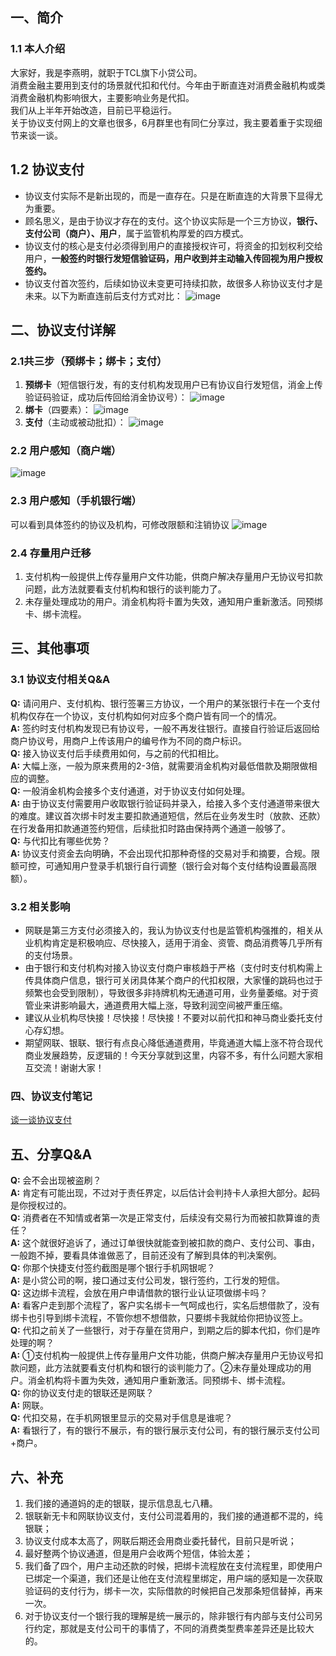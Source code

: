 ## 一、简介
### 1.1 本人介绍
大家好，我是李燕明，就职于TCL旗下小贷公司。  
消费金融主要用到支付的场景就代扣和代付。今年由于断直连对消费金融机构或类消费金融机构影响很大，主要影响业务是代扣。  
我们从上半年开始改造，目前已平稳运行。  
关于协议支付网上的文章也很多，6月群里也有同仁分享过，我主要着重于实现细节来谈一谈。
## 1.2 协议支付 
- 协议支付实际不是新出现的，而是一直存在。只是在断直连的大背景下显得尤为重要。  
- 顾名思义，是由于协议才存在的支付。这个协议实际是一个三方协议，**银行、支付公司（商户）、用户**，属于监管机构厚爱的四方模式。  
- 协议支付的核心是支付必须得到用户的直接授权许可，将资金的扣划权利交给用户，**一般签约时银行发短信验证码，用户收到并主动输入传回视为用户授权签约。**  
- 协议支付首次签约，后续如协议未变更可持续扣款，故很多人称协议支付才是未来。以下为断直连前后支付方式对比：
![image](http://static.cocolian.cn/img/20180908_165805.png)  

## 二、协议支付详解  

### 2.1共三步（预绑卡；绑卡；支付）
1. **预绑卡**（短信银行发，有的支付机构发现用户已有协议自行发短信，消金上传验证码验证，成功后传回给消金协议号）：
![image](http://static.cocolian.cn/img/20180908_165833.png)
2. **绑卡**（四要素）：
![image](http://static.cocolian.cn/img/20180908_165858.png)
3. **支付**（主动或被动批扣）：
![image](http://static.cocolian.cn/img/20180908_165921.png)

### 2.2 用户感知（商户端）
![image](http://static.cocolian.cn/img/20180908_165942.png)
### 2.3 用户感知（手机银行端） 
可以看到具体签约的协议及机构，可修改限额和注销协议
![image](http://static.cocolian.cn/img/20180908_170007.png)
### 2.4 存量用户迁移 
1. 支付机构一般提供上传存量用户文件功能，供商户解决存量用户无协议号扣款问题，此方法就要看支付机构和银行的谈判能力了。
2. 未存量处理成功的用户。消金机构将卡置为失效，通知用户重新激活。同预绑卡、绑卡流程。

## 三、其他事项

### 3.1 协议支付相关Q&A
**Q:** 请问用户、支付机构、银行签署三方协议，一个用户的某张银行卡在一个支付机构仅存在一个协议，支付机构如何对应多个商户皆有同一个的情况。   
**A:** 签约时支付机构发现已有协议号，一般不再发往银行。直接自行验证后返回给商户协议号，用商户上传该用户的编号作为不同的商户标识。    
**Q:** 接入协议支付后手续费用如何，与之前的代扣相比。  
**A:** 大幅上涨，一般为原来费用的2-3倍，就需要消金机构对最低借款及期限做相应的调整。   
**Q:** 一般消金机构会接多个支付通道，对于协议支付如何处理。  
**A:** 由于协议支付需要用户收取银行验证码并录入，给接入多个支付通道带来很大的难度。建议首次绑卡时发主要扣款通道短信，然后在业务发生时（放款、还款）在行发备用扣款通道签约短信，后续批扣时路由保持两个通道一般够了。  
**Q:** 与代扣比有哪些优势？  
**A:**  协议支付资金去向明确，不会出现代扣那种奇怪的交易对手和摘要，合规。限额可控，可通知用户登录手机银行自行调整（银行会对每个支付结构设置最高限额）。  

### 3.2 相关影响 
- 网联是第三方支付必须接入的，我认为协议支付也是监管机构强推的，相关从业机构肯定是积极响应、尽快接入，适用于消金、资管、商品消费等几乎所有的支付场景。
- 由于银行和支付机构对接入协议支付商户审核趋于严格（支付时支付机构需上传具体商户信息，银行可关闭具体某个商户的代扣权限，大家懂的跳码也过于频繁也会受到限制），导致很多非持牌机构无通道可用，业务量萎缩。对于资管业来讲影响最大，通道费用大幅上涨，导致利润空间被严重压缩。
- 建议从业机构尽快接！尽快接！尽快接！不要对以前代扣和神马商业委托支付心存幻想。
- 期望网联、银联、银行有点良心降低通道费用，毕竟通道大幅上涨不符合现代商业发展趋势，反逻辑的！今天分享就到这里，内容不多，有什么问题大家相互交流！谢谢大家！
### 四、协议支付笔记

[谈一谈协议支付](http://note.youdao.com/noteshare?id=65c9d0303a005b9d4c059dea66bead18)

## 五、分享Q&A
**Q:** 会不会出现被盗刷？  
**A:** 肯定有可能出现，不过对于责任界定，以后估计会判持卡人承担大部分。起码是你授权过的。  
**Q:** 消费者在不知情或者第一次是正常支付，后续没有交易行为而被扣款算谁的责任？  
**A:** 这个就很好追诉了，通过订单很快就能查到被扣款的商户、支付公司、事由，一般跑不掉，要看具体谁做恶了，目前还没有了解到具体的判决案例。  
**Q:** 你那个快捷支付签约截图是哪个银行手机网银呢？  
**A:** 是小贷公司的啊，接口通过支付公司发，银行签约，工行发的短信。  
**Q:** 这边绑卡流程，会放在用户申请借款的银行业认证项做绑卡吗？  
**A:** 看客户走到那个流程了，客户实名绑卡一气呵成也行，实名后想借款了，没有绑卡也引导到绑卡流程，不管你想不想借款，只要绑卡我就给你把协议签上。  
**Q:** 代扣之前关了一些银行，对于存量在贷用户，到期之后的脚本代扣，你们是咋处理的啊？  
**A:** ①支付机构一般提供上传存量用户文件功能，供商户解决存量用户无协议号扣款问题，此方法就要看支付机构和银行的谈判能力了。②未存量处理成功的用户。消金机构将卡置为失效，通知用户重新激活。同预绑卡、绑卡流程。  
**Q:** 你的协议支付走的银联还是网联？  
**A:** 网联。  
**Q:** 代扣交易，在手机网银里显示的交易对手信息是谁呢？  
**A:** 看银行了，有的银行不展示，有的银行展示支付公司，有的银行展示支付公司+商户。  

## 六、补充
1. 我们接的通道妈的走的银联，提示信息乱七八糟。
2. 银联新无卡和网联协议支付，支付公司混着用的，我们接的通道都不混的，纯银联；
3. 协议支付成本太高了，网联后期还会用商业委托替代，目前只是听说；
4. 最好整两个协议通道，但是用户会收两个短信，体验太差；
5. 我们备了四个，用户主动还款的时候，把绑卡流程放在支付流程里，即使用户已绑定一个渠道，我们还是让他在支付流程里绑定，用户端的感知是一次获取验证码的支付行为，绑卡一次，实际借款的时候把自己发那条短信替掉，再来一次。
6. 对于协议支付一个银行我的理解是统一展示的，除非银行有内部与支付公司另行约定，那就是支付公司干的事情了，不同的消费类型费率差异还是比较大的。
